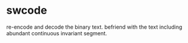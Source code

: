 # swcode
re-encode and decode the binary text. befriend with the text including abundant continuous invariant segment.
